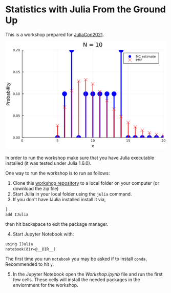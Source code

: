 # Statistics with Julia From the Ground Up

This is a workshop prepared for [JuliaCon2021](https://juliacon.org/2021/).

![A sample animation created during the workshop](sample_animation.gif)

In order to run the workshop make sure that you have Julia executable installed (it was tested under Julia 1.6.0).

One way to run the workshop is to run as follows:
1. Clone this [workshop repository](https://github.com/yoninazarathy/JuliaCon2021-StatisticsWithJuliaFromTheGroundUp) to a local folder on your computer (or download the zip file)
2. Start Julia in your local folder using the `julia` command.
3. If you don't have IJulia installed install it via,
```
] 
add IJulia
```
then hit backspace to exit the package manager.

4. Start Jupyter Notebook with:
```
using IJulia
notebook(dir=@__DIR__)
```
The first time you run `notebook` you may be asked if to install `conda`. Recommended to hit `y`.

5. In the Jupyter Notebook open the *Workshop.ipynb* file and run the first few cells. These cells will install the needed packages in the enviornment for the workshop.